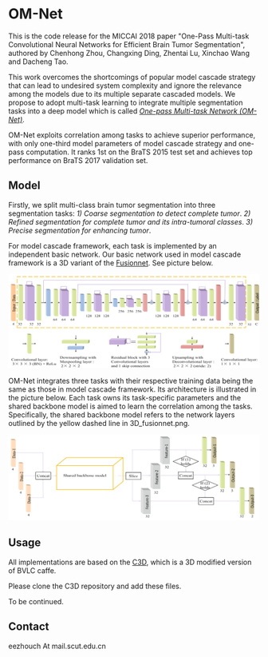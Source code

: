 # OM-Net

This is the code release for the MICCAI 2018 paper "One-Pass Multi-task Convolutional Neural Networks for Efficient Brain Tumor Segmentation", authored by Chenhong Zhou, Changxing Ding, Zhentai Lu, Xinchao Wang and Dacheng Tao.


This work overcomes the shortcomings of popular model cascade strategy that can lead to undesired system complexity and ignore the relevance among the models due to its multiple separate cascaded models. We propose to adopt multi-task learning to integrate multiple segmentation tasks into a deep model which is called [*One-pass Multi-task Network (OM-Net)*](https://doi.org/10.1007/978-3-030-00931-1_73).

OM-Net exploits correlation among tasks to achieve superior performance, with only one-third model parameters of model cascade strategy and one-pass computation. It ranks 1st on the BraTS 2015 test set and achieves top performance on BraTS 2017 validation set.


## Model

Firstly, we split multi-class brain tumor segmentation into three segmentation tasks: *1) Coarse segmentation to detect complete tumor*. *2) Refined segmentation for complete tumor and its intra-tumoral classes*. *3) Precise segmentation for enhancing tumor*.


For model cascade framework, each task is implemented by an independent basic network. Our basic network used in model cascade framework is a 3D variant of the [Fusionnet](https://arxiv.org/abs/1612.05360). See picture below. 

![img/3D_fusionnet.png](img/3D_fusionnet.png)


OM-Net integrates three tasks with their respective training data being the same as those in model cascade framework. Its architecture is illustrated in the picture below. Each task owns its task-specific parameters and the shared backbone model is aimed to learn the correlation among the tasks. Specifically, the shared backbone model refers to the network layers outlined by the yellow dashed line in 3D_fusionnet.png.

![img/om-net-architecture.png](img/om-net-architecture.png)



## Usage

All implementations are based on the [C3D](https://github.com/facebook/C3D), which is a 3D modified version of BVLC caffe.

Please clone the C3D repository and add these files.


To be continued.




## Contact

eezhouch At mail.scut.edu.cn








